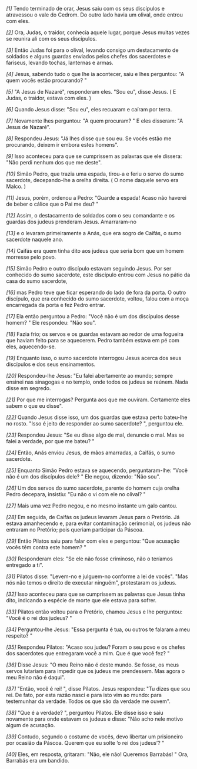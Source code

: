 *[1]* Tendo terminado de orar, Jesus saiu com os seus discípulos e atravessou o vale do Cedrom. Do outro lado havia um olival, onde entrou com eles.

*[2]* Ora, Judas, o traidor, conhecia aquele lugar, porque Jesus muitas vezes se reunira ali com os seus discípulos.

*[3]* Então Judas foi para o olival, levando consigo um destacamento de soldados e alguns guardas enviados pelos chefes dos sacerdotes e fariseus, levando tochas, lanternas e armas.

*[4]* Jesus, sabendo tudo o que lhe ia acontecer, saiu e lhes perguntou: "A quem vocês estão procurando? "

*[5]* "A Jesus de Nazaré", responderam eles. "Sou eu", disse Jesus. ( E Judas, o traidor, estava com eles. )

*[6]* Quando Jesus disse: "Sou eu", eles recuaram e caíram por terra.

*[7]* Novamente lhes perguntou: "A quem procuram? " E eles disseram: "A Jesus de Nazaré".

*[8]* Respondeu Jesus: "Já lhes disse que sou eu. Se vocês estão me procurando, deixem ir embora estes homens".

*[9]* Isso aconteceu para que se cumprissem as palavras que ele dissera: "Não perdi nenhum dos que me deste".

*[10]* Simão Pedro, que trazia uma espada, tirou-a e feriu o servo do sumo sacerdote, decepando-lhe a orelha direita. ( O nome daquele servo era Malco. )

*[11]* Jesus, porém, ordenou a Pedro: "Guarde a espada! Acaso não haverei de beber o cálice que o Pai me deu? "

*[12]* Assim, o destacamento de soldados com o seu comandante e os guardas dos judeus prenderam Jesus. Amarraram-no

*[13]* e o levaram primeiramente a Anás, que era sogro de Caifás, o sumo sacerdote naquele ano.

*[14]* Caifás era quem tinha dito aos judeus que seria bom que um homem morresse pelo povo.

*[15]* Simão Pedro e outro discípulo estavam seguindo Jesus. Por ser conhecido do sumo sacerdote, este discípulo entrou com Jesus no pátio da casa do sumo sacerdote,

*[16]* mas Pedro teve que ficar esperando do lado de fora da porta. O outro discípulo, que era conhecido do sumo sacerdote, voltou, falou com a moça encarregada da porta e fez Pedro entrar.

*[17]* Ela então perguntou a Pedro: "Você não é um dos discípulos desse homem? " Ele respondeu: "Não sou".

*[18]* Fazia frio; os servos e os guardas estavam ao redor de uma fogueira que haviam feito para se aquecerem. Pedro também estava em pé com eles, aquecendo-se.

*[19]* Enquanto isso, o sumo sacerdote interrogou Jesus acerca dos seus discípulos e dos seus ensinamentos.

*[20]* Respondeu-lhe Jesus: "Eu falei abertamente ao mundo; sempre ensinei nas sinagogas e no templo, onde todos os judeus se reúnem. Nada disse em segredo.

*[21]* Por que me interrogas? Pergunta aos que me ouviram. Certamente eles sabem o que eu disse".

*[22]* Quando Jesus disse isso, um dos guardas que estava perto bateu-lhe no rosto. "Isso é jeito de responder ao sumo sacerdote? ", perguntou ele.

*[23]* Respondeu Jesus: "Se eu disse algo de mal, denuncie o mal. Mas se falei a verdade, por que me bateu? "

*[24]* Então, Anás enviou Jesus, de mãos amarradas, a Caifás, o sumo sacerdote.

*[25]* Enquanto Simão Pedro estava se aquecendo, perguntaram-lhe: "Você não é um dos discípulos dele? " Ele negou, dizendo: "Não sou".

*[26]* Um dos servos do sumo sacerdote, parente do homem cuja orelha Pedro decepara, insistiu: "Eu não o vi com ele no olival? "

*[27]* Mais uma vez Pedro negou, e no mesmo instante um galo cantou.

*[28]* Em seguida, de Caifás os judeus levaram Jesus para o Pretório. Já estava amanhecendo e, para evitar contaminação cerimonial, os judeus não entraram no Pretório; pois queriam participar da Páscoa.

*[29]* Então Pilatos saiu para falar com eles e perguntou: "Que acusação vocês têm contra este homem? "

*[30]* Responderam eles: "Se ele não fosse criminoso, não o teríamos entregado a ti".

*[31]* Pilatos disse: "Levem-no e julguem-no conforme a lei de vocês". "Mas nós não temos o direito de executar ninguém", protestaram os judeus.

*[32]* Isso aconteceu para que se cumprissem as palavras que Jesus tinha dito, indicando a espécie de morte que ele estava para sofrer.

*[33]* Pilatos então voltou para o Pretório, chamou Jesus e lhe perguntou: "Você é o rei dos judeus? "

*[34]* Perguntou-lhe Jesus: "Essa pergunta é tua, ou outros te falaram a meu respeito? "

*[35]* Respondeu Pilatos: "Acaso sou judeu? Foram o seu povo e os chefes dos sacerdotes que entregaram você a mim. Que é que você fez? "

*[36]* Disse Jesus: "O meu Reino não é deste mundo. Se fosse, os meus servos lutariam para impedir que os judeus me prendessem. Mas agora o meu Reino não é daqui".

*[37]* "Então, você é rei! ", disse Pilatos. Jesus respondeu: "Tu dizes que sou rei. De fato, por esta razão nasci e para isto vim ao mundo: para testemunhar da verdade. Todos os que são da verdade me ouvem".

*[38]* "Que é a verdade? ", perguntou Pilatos. Ele disse isso e saiu novamente para onde estavam os judeus e disse: "Não acho nele motivo algum de acusação.

*[39]* Contudo, segundo o costume de vocês, devo libertar um prisioneiro por ocasião da Páscoa. Querem que eu solte ‘o rei dos judeus’? "

*[40]* Eles, em resposta, gritaram: "Não, ele não! Queremos Barrabás! " Ora, Barrabás era um bandido.

